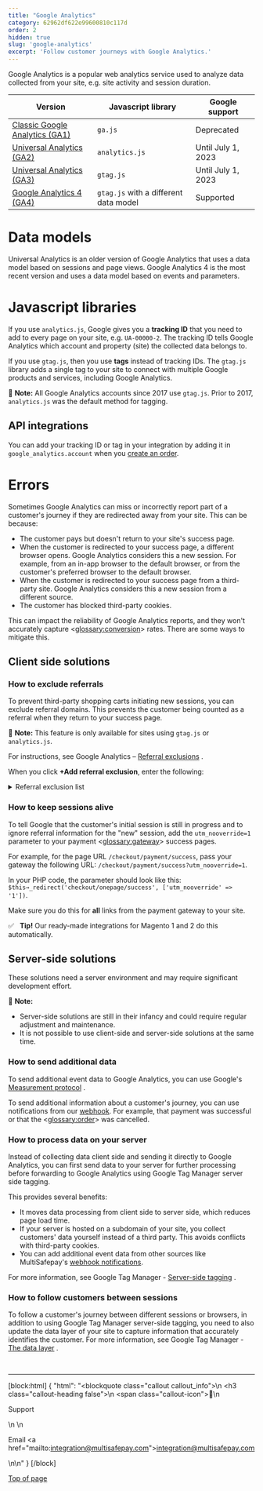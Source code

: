 ```yaml
---
title: "Google Analytics"
category: 62962df622e99600810c117d
order: 2
hidden: true
slug: 'google-analytics'
excerpt: 'Follow customer journeys with Google Analytics.'
---
```

Google Analytics is a popular web analytics service used to analyze data collected from your site, e.g. site activity and session duration.

| Version | Javascript library | Google support |
|---|---|---|
| <a href="https://developers.google.com/analytics/devguides/collection/gajs?hl=en" target="_blank">Classic Google Analytics (GA1)</a> <i class="fa fa-external-link" style="font-size:12px;color:#8b929e"></i> | `ga.js` | Deprecated |
| <a href="https://developers.google.com/analytics/devguides/collection/analyticsjs" target="_blank">Universal Analytics (GA2)</a> <i class="fa fa-external-link" style="font-size:12px;color:#8b929e"></i> | `analytics.js` | Until July 1, 2023 |
| <a href="https://developers.google.com/analytics/devguides/collection/gtagjs" target="_blank">Universal Analytics (GA3)</a> <i class="fa fa-external-link" style="font-size:12px;color:#8b929e"></i> | `gtag.js` | Until July 1, 2023 |
| <a href="https://developers.google.com/analytics/devguides/collection/ga4" target="_blank">Google Analytics 4 (GA4)</a> <i class="fa fa-external-link" style="font-size:12px;color:#8b929e"></i> | `gtag.js` with a different data model | Supported |

# Data models
Universal Analytics is an older version of Google Analytics that uses a data model based on sessions and page views. Google Analytics 4 is the most recent version and uses a data model based on events and parameters.

# Javascript libraries

If you use `analytics.js`, Google gives you a **tracking ID** that you need to add to every page on your site, e.g. `UA-00000-2`. The tracking ID tells Google Analytics which account and property (site) the collected data belongs to.

If you use `gtag.js`, then you use **tags** instead of tracking IDs. The `gtag.js` library adds a single tag to your site to connect with multiple Google products and services, including Google Analytics. 

📘 **Note:** All Google Analytics accounts since 2017 use `gtag.js`. Prior to 2017, `analytics.js` was the default method for tagging.


## API integrations

You can add your tracking ID or tag in your integration by adding it in `google_analytics.account` when you [create an order](/reference/createorder/).

# Errors

Sometimes Google Analytics can miss or incorrectly report part of a customer's journey if they are redirected away from your site. This can be because:

- The customer pays but doesn't return to your site's success page.
- When the customer is redirected to your success page, a different browser opens. Google Analytics considers this a new session. For example, from an in-app browser to the default browser, or from the customer's preferred browser to the default browser.
- When the customer is redirected to your success page from a third-party site. Google Analytics considers this a new session from a different source.
- The customer has blocked third-party cookies.

This can impact the reliability of Google Analytics reports, and they won't accurately capture <<glossary:conversion>> rates. There are some ways to mitigate this.

## Client side solutions

### How to exclude referrals

To prevent third-party shopping carts initiating new sessions, you can exclude referral domains. This prevents the customer being counted as a referral when they return to your success page. 

📘 **Note:** This feature is only available for sites using `gtag.js` or `analytics.js`.

For instructions, see Google Analytics – <a href="https://support.google.com/analytics/answer/2795830" target="_blank">Referral exclusions</a> <i class="fa fa-external-link" style="font-size:12px;color:#8b929e"></i>.

When you click **+Add referral exclusion**, enter the following:

<details id="referral-exclusion-list">
<summary>Referral exclusion list</summary>
<br>

```
*.wlp-acs.com
*.securecode.com
*.arcot.com
3dsecure.icscards.nl
paypal.com
tpeweb.paybox.com
acs.netcetera.ch
3dsecure.paylife.at
3d-secure-code.de
clicksafe.lloydstsb.com
mastercardsecurecode.sparkassen-kreditkarten.de
3ds.e-cartebleue.com
acs-3dsecure.cm-cic.com
*.multisafepay.com
www.abnamro.nl
*.asnbank.nl
ideal.bunq.com
ideal.ing.nl
ideal.knab.nl
betalen.rabobank.nl
*.snsbank.nl
*.regiobank.nl
ideal.triodos.nl
ideal.vanlanschot.com
*.kbc.be
*.belfius.be
*.ing.be
*.paysafecard.com
*.alipay.com
*.trustly.com
verified-by-visa.ing-diba.de
3d-secure.pluscard.de
3dsecure-cardprocess.de
3dsecure.bw-bank.de
3dsecure.deutsche-bank.de
geschuetzteinkaufen.commerzbank.de
giropay.postbank.de
ideal.ing.nl
ps4acs.netcetera-payment.ch
sofort.com
verifiedbyvisa.comdirect.de
```
</details>

### How to keep sessions alive

To tell Google that the customer's initial session is still in progress and to ignore referral information for the "new" session, add the `utm_nooverride=1` parameter to your payment <<glossary:gateway>> success pages. 

For example, for the page URL `/checkout/payment/success`, pass your gateway the following URL: `/checkout/payment/success?utm_nooverride=1`. 

In your PHP code, the parameter should look like this: `$this→_redirect('checkout/onepage/success', ['utm_nooverride' => '1'])`.

Make sure you do this for **all** links from the payment gateway to your site.

✅ &nbsp; **Tip!** Our ready-made integrations for Magento 1 and 2 do this automatically. 

## Server-side solutions

These solutions need a server environment and may require significant development effort.

📘 **Note:**
- Server-side solutions are still in their infancy and could require regular adjustment and maintenance.
- It is not possible to use client-side and server-side solutions at the same time.

### How to send additional data
To send additional event data to Google Analytics, you can use Google's <a href="https://developers.google.com/analytics/devguides/collection/protocol/ga4" target="_blank">Measurement protocol</a> <i class="fa fa-external-link" style="font-size:12px;color:#8b929e"></i>. 

To send additional information about a customer's journey, you can use notifications from our [webhook](/docs/webhook/). For example, that payment was successful or that the <<glossary:order>> was cancelled.

### How to process data on your server

Instead of collecting data client side and sending it directly to Google Analytics, you can first send data to your server for further processing before forwarding to Google Analytics using Google Tag Manager server side tagging.

This provides several benefits:
- It moves data processing from client side to server side, which reduces page load time.
- If your server is hosted on a subdomain of your site, you collect customers' data yourself instead of a third party. This avoids conflicts with third-party cookies.
- You can add additional event data from other sources like MultiSafepay's [webhook notifications](/docs/webhook/).

For more information, see Google Tag Manager - <a href="https://developers.google.com/tag-platform/tag-manager/server-side" target="_blank">Server-side tagging</a> <i class="fa fa-external-link" style="font-size:12px;color:#8b929e"></i>.

### How to follow customers between sessions

To follow a customer's journey between different sessions or browsers, in addition to using Google Tag Manager server-side tagging, you need to also update the data layer of your site to capture information that accurately identifies the customer. For more information, see Google Tag Manager - <a href="https://developers.google.com/tag-platform/tag-manager/web/datalayer" target="_blank">The data layer</a> <i class="fa fa-external-link" style="font-size:12px;color:#8b929e"></i>.

<br>

---

[block:html]
{
  "html": "<blockquote class=\"callout callout_info\">\n    <h3 class=\"callout-heading false\">\n        <span class=\"callout-icon\">💬</span>\n        <p>Support</p>\n    </h3>\n    <p>Email <a href=\"mailto:integration@multisafepay.com\">integration@multisafepay.com</a></p>\n</blockquote>\n"
}
[/block]

[Top of page](#)